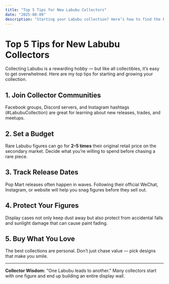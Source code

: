 ```yaml
---
title: "Top 5 Tips for New Labubu Collectors"
date: "2025-08-09"
description: "Starting your Labubu collection? Here’s how to find the best pieces and avoid common pitfalls."
---
```


# Top 5 Tips for New Labubu Collectors

Collecting Labubu is a rewarding hobby — but like all collectibles, it’s easy to get overwhelmed. Here are my top tips for starting and growing your collection.

## 1. Join Collector Communities

Facebook groups, Discord servers, and Instagram hashtags (#LabubuCollection) are great for learning about new releases, trades, and meetups.

## 2. Set a Budget

Rare Labubu figures can go for **2–5 times** their original retail price on the secondary market. Decide what you’re willing to spend before chasing a rare piece.

## 3. Track Release Dates

Pop Mart releases often happen in waves. Following their official WeChat, Instagram, or website will help you snag figures before they sell out.

## 4. Protect Your Figures

Display cases not only keep dust away but also protect from accidental falls and sunlight damage that can cause paint fading.

## 5. Buy What You Love

The best collections are personal. Don’t just chase value — pick designs that make you smile.

---

**Collector Wisdom:** "One Labubu leads to another." Many collectors start with one figure and end up building an entire display wall.
